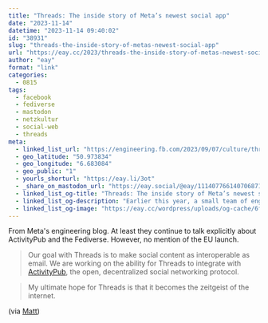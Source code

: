 ```yaml
---
title: "Threads: The inside story of Meta’s newest social app"
date: "2023-11-14"
datetime: "2023-11-14 09:40:02"
id: "38931"
slug: "threads-the-inside-story-of-metas-newest-social-app"
url: "https://eay.cc/2023/threads-the-inside-story-of-metas-newest-social-app/"
author: "eay"
format: "link"
categories:
  - 0815
tags:
  - facebook
  - fediverse
  - mastodon
  - netzkultur
  - social-web
  - threads
meta:
  - linked_list_url: "https://engineering.fb.com/2023/09/07/culture/threads-inside-story-metas-newest-social-app/"
  - geo_latitude: "50.973834"
  - geo_longitude: "6.683084"
  - geo_public: "1"
  - yourls_shorturl: "https://eay.li/3ot"
  - _share_on_mastodon_url: "https://eay.social/@eay/111407766140706871"
  - linked_list_og-title: "Threads: The inside story of Meta’s newest social app"
  - linked_list_og-description: "Earlier this year, a small team of engineers at Meta started working on an idea for a new app. It would have all the features people expect from a text-based conversations app, but with one very ke…"
  - linked_list_og-image: "https://eay.cc/wordpress/uploads/og-cache/6f96df31000a23987a926e35f6605a01.webp"
---
```


From Meta's engineering blog. At least they continue to talk explicitly about ActivityPub and the Fediverse. However, no mention of the EU launch.

> Our goal with Threads is to make social content as interoperable as email. We are working on the ability for Threads to integrate with [ActivityPub](https://www.w3.org/TR/activitypub/), the open, decentralized social networking protocol.

> My ultimate hope for Threads is that it becomes the zeitgeist of the internet.

(via [Matt](https://isfeeling.social/@matt/111405231203281560))
